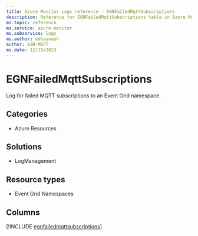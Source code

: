 ```yaml
---
title: Azure Monitor Logs reference - EGNFailedMqttSubscriptions
description: Reference for EGNFailedMqttSubscriptions table in Azure Monitor Logs.
ms.topic: reference
ms.service: azure-monitor
ms.subservice: logs
ms.author: edbaynash
author: EdB-MSFT
ms.date: 12/18/2023
---
```


# EGNFailedMqttSubscriptions

Log for failed MQTT subscriptions to an Event Grid namespace.

## Categories

- Azure Resources
## Solutions

- LogManagement
## Resource types

- Event Grid Namespaces

            


## Columns
  
[!INCLUDE [egnfailedmqttsubscriptions](../includes/egnfailedmqttsubscriptions-include.md)]
